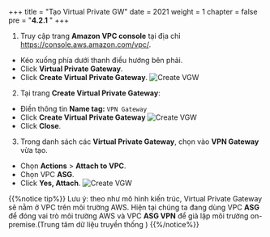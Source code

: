 +++
title = "Tạo Virtual Private GW"
date = 2021
weight = 1
chapter = false
pre = "<b>4.2.1 </b>"
+++


1. Truy cập trang **Amazon VPC console** tại địa chỉ https://console.aws.amazon.com/vpc/.
  + Kéo xuống phía dưới thanh điều hướng bên phải.
  + Click **Virtual Private Gateway**.
  + Click **Create Virtual Private Gateway**.
![Create VGW](/images/vpn/create-vgw.png?width=90pc)

2. Tại trang **Create Virtual Private Gateway**:
  + Điền thông tin **Name tag:** ```VPN Gateway```
  + Click **Create Virtual Private Gateway**
![Create VGW](/images/vpn/create-vgw2.png?width=90pc)
  + Click **Close**.

3. Trong danh sách các **Virtual Private Gateway**, chọn vào **VPN Gateway** vừa tạo.
  + Chọn **Actions** > **Attach to VPC**.
  + Chọn VPC **ASG**.
  + Click **Yes, Attach**.
![Create VGW](/images/vpn/create-vgw3.png?width=90pc)

{{%notice tip%}}
Lưu ý: theo như mô hình kiến trúc, Virtual Private Gateway sẽ nằm ở VPC trên môi trường AWS. Hiện tại chúng ta đang dùng VPC **ASG** để đóng vai trò môi trường AWS và VPC **ASG VPN** để giả lập môi trường on-premise.(Trung tâm dữ liệu truyền thống )
{{%/notice%}}



